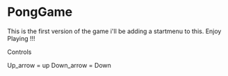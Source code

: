 # PongGame

This is the first version of the game i'll be adding a startmenu to this.
Enjoy Playing !!!


Controls

Up_arrow = up 
Down_arrow = Down
